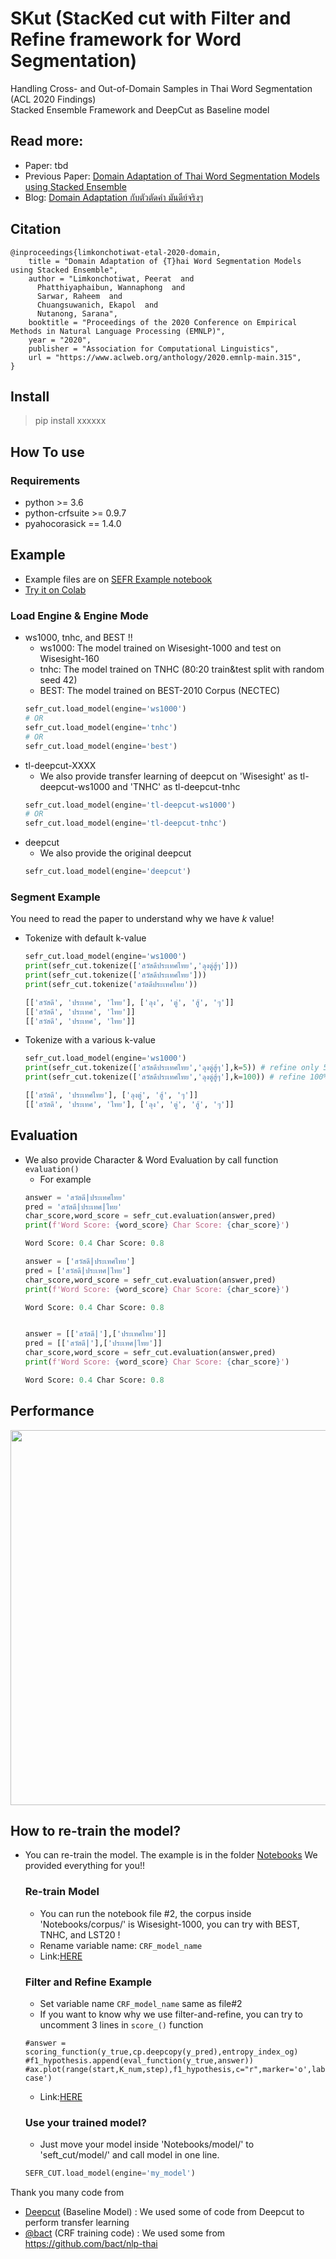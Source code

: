 # SKut (StacKed cut with Filter and Refine framework for Word Segmentation) 
Handling Cross- and Out-of-Domain Samples in Thai Word Segmentation (ACL 2020 Findings) <br>
Stacked Ensemble Framework and DeepCut as Baseline model<br>

## Read more:
- Paper: tbd
- Previous Paper: [Domain Adaptation of Thai Word Segmentation Models using Stacked Ensemble](https://www.aclweb.org/anthology/2020.emnlp-main.315/)
- Blog: [Domain Adaptation กับตัวตัดคำ มันดีย์จริงๆ](https://medium.com/@pingloaf)

## Citation
```
@inproceedings{limkonchotiwat-etal-2020-domain,
    title = "Domain Adaptation of {T}hai Word Segmentation Models using Stacked Ensemble",
    author = "Limkonchotiwat, Peerat  and
      Phatthiyaphaibun, Wannaphong  and
      Sarwar, Raheem  and
      Chuangsuwanich, Ekapol  and
      Nutanong, Sarana",
    booktitle = "Proceedings of the 2020 Conference on Empirical Methods in Natural Language Processing (EMNLP)",
    year = "2020",
    publisher = "Association for Computational Linguistics",
    url = "https://www.aclweb.org/anthology/2020.emnlp-main.315",
}
```

## Install
> pip install xxxxxx

## How To use
### Requirements
- python >= 3.6
- python-crfsuite >= 0.9.7
- pyahocorasick == 1.4.0

## Example
- Example files are on [SEFR Example notebook](https://github.com/mrpeerat/SEFR_CUT/blob/master/Notebooks/1.SEFR_CUT%20example.ipynb)
- [Try it on Colab](https://colab.research.google.com/drive/1xA2rzYVnVWwxy6oFkISiG63x-5u1gwa1?usp=sharing)
### Load Engine & Engine Mode
- ws1000, tnhc, and BEST !!
  - ws1000: The model trained on Wisesight-1000 and test on Wisesight-160
  - tnhc: The model trained on TNHC (80:20 train&test split with random seed 42)
  - BEST: The model trained on BEST-2010 Corpus (NECTEC)
  ```python
  sefr_cut.load_model(engine='ws1000')
  # OR
  sefr_cut.load_model(engine='tnhc')
  # OR
  sefr_cut.load_model(engine='best')
  ```
- tl-deepcut-XXXX
  - We also provide transfer learning of deepcut on 'Wisesight' as tl-deepcut-ws1000 and 'TNHC' as tl-deepcut-tnhc
  ```python
  sefr_cut.load_model(engine='tl-deepcut-ws1000')
  # OR
  sefr_cut.load_model(engine='tl-deepcut-tnhc')
  ```
- deepcut
  - We also provide the original deepcut
  ```python
  sefr_cut.load_model(engine='deepcut')
  ```
### Segment Example
You need to read the paper to understand why we have $k$ value!
- Tokenize with default k-value
  ```python
  sefr_cut.load_model(engine='ws1000')
  print(sefr_cut.tokenize(['สวัสดีประเทศไทย','ลุงตู่สู้ๆ']))
  print(sefr_cut.tokenize(['สวัสดีประเทศไทย']))
  print(sefr_cut.tokenize('สวัสดีประเทศไทย'))
  
  [['สวัสดี', 'ประเทศ', 'ไทย'], ['ลุง', 'ตู่', 'สู้', 'ๆ']]
  [['สวัสดี', 'ประเทศ', 'ไทย']]
  [['สวัสดี', 'ประเทศ', 'ไทย']]
  ```
- Tokenize with a various k-value
  ```python
  sefr_cut.load_model(engine='ws1000')
  print(sefr_cut.tokenize(['สวัสดีประเทศไทย','ลุงตู่สู้ๆ'],k=5)) # refine only 5% of character number
  print(sefr_cut.tokenize(['สวัสดีประเทศไทย','ลุงตู่สู้ๆ'],k=100)) # refine 100% of character number
  
  [['สวัสดี', 'ประเทศไทย'], ['ลุงตู่', 'สู้', 'ๆ']]
  [['สวัสดี', 'ประเทศ', 'ไทย'], ['ลุง', 'ตู่', 'สู้', 'ๆ']]
  ```

## Evaluation
- We also provide Character & Word Evaluation by call function ```evaluation()``` 
  - For example
  ```python
  answer = 'สวัสดี|ประเทศไทย'
  pred = 'สวัสดี|ประเทศ|ไทย'
  char_score,word_score = sefr_cut.evaluation(answer,pred)
  print(f'Word Score: {word_score} Char Score: {char_score}')

  Word Score: 0.4 Char Score: 0.8
  
  answer = ['สวัสดี|ประเทศไทย']
  pred = ['สวัสดี|ประเทศ|ไทย']
  char_score,word_score = sefr_cut.evaluation(answer,pred)
  print(f'Word Score: {word_score} Char Score: {char_score}')

  Word Score: 0.4 Char Score: 0.8
  
  
  answer = [['สวัสดี|'],['ประเทศไทย']]
  pred = [['สวัสดี|'],['ประเทศ|ไทย']]
  char_score,word_score = sefr_cut.evaluation(answer,pred)
  print(f'Word Score: {word_score} Char Score: {char_score}')
  
  Word Score: 0.4 Char Score: 0.8
  ```

## Performance
<center><img src="https://user-images.githubusercontent.com/21156980/117923338-0dfce380-b31e-11eb-96f2-e61ccd6b9f20.png" width="600"/></center>

## How to re-train the model?
- You can re-train the model. The example is in the folder [Notebooks](https://github.com/mrpeerat/SEFR_CUT/tree/master/Notebooks) We provided everything for you!!
  ### Re-train Model
  - You can run the notebook file #2, the corpus inside 'Notebooks/corpus/' is Wisesight-1000, you can try with BEST, TNHC, and LST20 !
  - Rename variable name: ```CRF_model_name``` 
  - Link:[HERE](https://github.com/mrpeerat/SEFR_CUT/blob/master/Notebooks/2.Train_DS_model.ipynb)
  ### Filter and Refine Example
  - Set variable name ```CRF_model_name``` same as file#2 
  - If you want to know why we use filter-and-refine, you can try to uncomment 3 lines in ```score_()``` function
  ```
  #answer = scoring_function(y_true,cp.deepcopy(y_pred),entropy_index_og)
  #f1_hypothesis.append(eval_function(y_true,answer))
  #ax.plot(range(start,K_num,step),f1_hypothesis,c="r",marker='o',label='Best case')
  ```
  - Link:[HERE](https://github.com/mrpeerat/SEFR_CUT/blob/master/Notebooks/3.Stacked%20Model%20Example.ipynb)
  ### Use your trained model?
  - Just move your model inside 'Notebooks/model/' to 'seft_cut/model/' and call model in one line.
  ```python
  SEFR_CUT.load_model(engine='my_model')
  ```

Thank you many code from

- [Deepcut](https://github.com/rkcosmos/deepcut) (Baseline Model) : We used some of code from Deepcut to perform transfer learning 
- [@bact](https://github.com/bact) (CRF training code) : We used some from https://github.com/bact/nlp-thai


